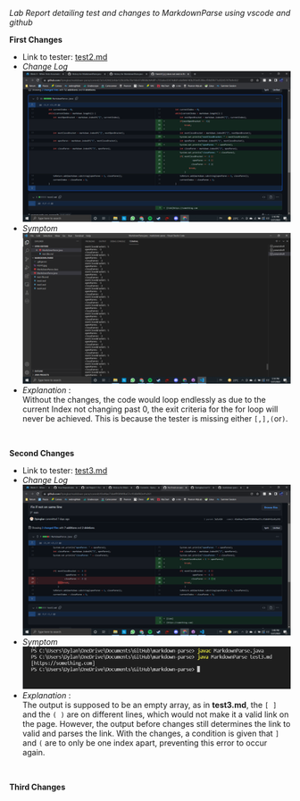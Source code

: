 *Lab Report detailing test and changes to MarkdownParse using vscode and github*<br/>

**First Changes**<br/>
* Link to tester: [test2.md](https://github.com/Dpingkar/markdown-parse/blob/bc2864af1b6ab8584b65b4349cec5ee761fc51c6/test2.md)
* *Change Log*![Change Log](..\Photos\LR2\ChangeLog1.png)
* *Symptom*![Symptom](..\Photos\LR2\Symptom1.png)
* *Explanation* : <br/>Without the changes, the code would loop endlessly as due to the current Index not changing past 0, the exit criteria for the for loop will never be achieved. This is because the tester is missing either `[,],(`or`)`.<br/>
<br/>

**Second Changes**<br/>
* Link to tester: [test3.md](https://github.com/Dpingkar/markdown-parse/blob/main/test3.md)
* *Change Log*![ChangeLog](..\Photos\LR2\ChangeLog2.png)
* *Symptom*![Symptom](..\Photos\LR2\Symptom2.png)
* *Explanation* :<br/>
The output is supposed to be an empty array, as in **test3.md**, the `[ ]` and the `( )` are on different lines, which would not make it a valid link on the page. However, the output before changes still determines the link to valid and parses the link. With the changes, a condition is given that `]` and `(` are to only be one index apart, preventing this error to occur again.<br/>
<br/>

**Third Changes**